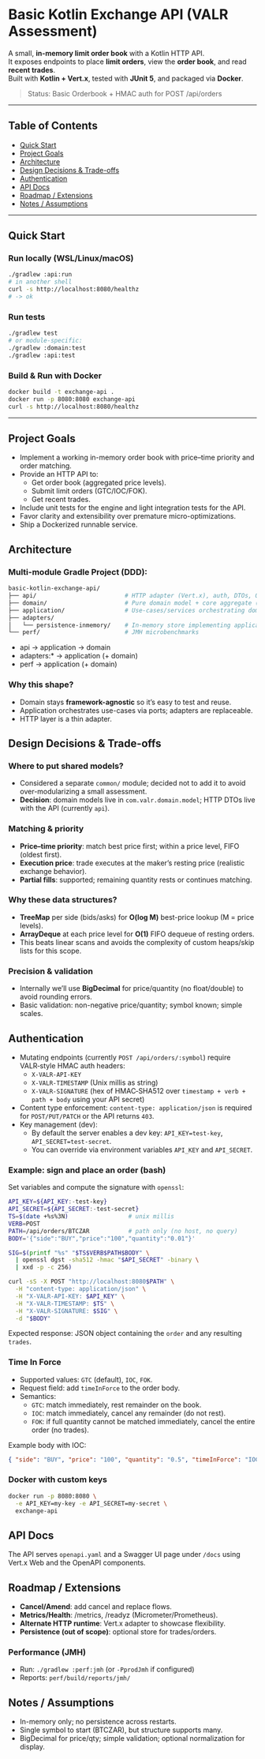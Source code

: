 # Basic Kotlin Exchange API (VALR Assessment)

A small, **in-memory limit order book** with a Kotlin HTTP API.  
It exposes endpoints to place **limit orders**, view the **order book**, and read **recent trades**.  
Built with **Kotlin + Vert.x**, tested with **JUnit 5**, and packaged via **Docker**.

> Status: Basic Orderbook + HMAC auth for POST /api/orders

---

## Table of Contents
- [Quick Start](#quick-start)
- [Project Goals](#project-goals)
- [Architecture](#architecture)
- [Design Decisions & Trade-offs](#design-decisions--trade-offs)
- [Authentication](#authentication)
- [API Docs](#api-docs)
- [Roadmap / Extensions](#roadmap--extensions)
- [Notes / Assumptions](#notes--assumptions)

---

## Quick Start

### Run locally (WSL/Linux/macOS)
```bash
./gradlew :api:run
# in another shell
curl -s http://localhost:8080/healthz
# -> ok
```

### Run tests
```bash
./gradlew test
# or module-specific:
./gradlew :domain:test
./gradlew :api:test
```

### Build & Run with Docker
```bash
docker build -t exchange-api .
docker run -p 8080:8080 exchange-api
curl -s http://localhost:8080/healthz
```

---

## Project Goals

- Implement a working in-memory order book with price–time priority and order matching.
- Provide an HTTP API to:
    - Get order book (aggregated price levels).
    - Submit limit orders (GTC/IOC/FOK).
    - Get recent trades.
- Include unit tests for the engine and light integration tests for the API.
- Favor clarity and extensibility over premature micro-optimizations.
- Ship a Dockerized runnable service.

## Architecture

### Multi-module Gradle Project (DDD):
```bash
basic-kotlin-exchange-api/
├── api/                         # HTTP adapter (Vert.x), auth, DTOs, OpenAPI
├── domain/                      # Pure domain model + core aggregate (OrderBook)
├── application/                 # Use-cases/services orchestrating domain
├── adapters/
│   └── persistence-inmemory/    # In-memory store implementing application ports
└── perf/                        # JMH microbenchmarks
```

- api -> application -> domain
- adapters:* -> application (+ domain)
- perf -> application (+ domain)

### Why this shape?

- Domain stays **framework-agnostic** so it’s easy to test and reuse.
- Application orchestrates use-cases via ports; adapters are replaceable.
- HTTP layer is a thin adapter.

## Design Decisions & Trade-offs

### Where to put shared models?
- Considered a separate `common/` module; decided not to add it to avoid over-modularizing a small assessment.
- **Decision**: domain models live in `com.valr.domain.model`; HTTP DTOs live with the API (currently `api`).

### Matching & priority
- **Price–time priority**: match best price first; within a price level, FIFO (oldest first).
- **Execution price**: trade executes at the maker’s resting price (realistic exchange behavior).
- **Partial fills**: supported; remaining quantity rests or continues matching.

### Why these data structures?
- **TreeMap** per side (bids/asks) for **O(log M)** best-price lookup (M = price levels).
- **ArrayDeque** at each price level for **O(1)** FIFO dequeue of resting orders.
- This beats linear scans and avoids the complexity of custom heaps/skip lists for this scope.

### Precision & validation
- Internally we’ll use **BigDecimal** for price/quantity (no float/double) to avoid rounding errors.
- Basic validation: non-negative price/quantity; symbol known; simple scales.

## Authentication

- Mutating endpoints (currently `POST /api/orders/:symbol`) require VALR‑style HMAC auth headers:
  - `X-VALR-API-KEY`
  - `X-VALR-TIMESTAMP` (Unix millis as string)
  - `X-VALR-SIGNATURE` (hex of HMAC‑SHA512 over `timestamp + verb + path + body` using your API secret)
- Content type enforcement: `content-type: application/json` is required for `POST/PUT/PATCH` or the API returns `403`.
- Key management (dev):
  - By default the server enables a dev key: `API_KEY=test-key`, `API_SECRET=test-secret`.
  - You can override via environment variables `API_KEY` and `API_SECRET`.

### Example: sign and place an order (bash)

Set variables and compute the signature with `openssl`:

```bash
API_KEY=${API_KEY:-test-key}
API_SECRET=${API_SECRET:-test-secret}
TS=$(date +%s%3N)                 # unix millis
VERB=POST
PATH=/api/orders/BTCZAR           # path only (no host, no query)
BODY='{"side":"BUY","price":"100","quantity":"0.01"}'

SIG=$(printf "%s" "$TS$VERB$PATH$BODY" \
  | openssl dgst -sha512 -hmac "$API_SECRET" -binary \
  | xxd -p -c 256)

curl -sS -X POST "http://localhost:8080$PATH" \
  -H "content-type: application/json" \
  -H "X-VALR-API-KEY: $API_KEY" \
  -H "X-VALR-TIMESTAMP: $TS" \
  -H "X-VALR-SIGNATURE: $SIG" \
  -d "$BODY"
```

Expected response: JSON object containing the `order` and any resulting `trades`.

### Time In Force

- Supported values: `GTC` (default), `IOC`, `FOK`.
- Request field: add `timeInForce` to the order body.
- Semantics:
  - `GTC`: match immediately, rest remainder on the book.
  - `IOC`: match immediately, cancel any remainder (do not rest).
  - `FOK`: if full quantity cannot be matched immediately, cancel the entire order (no trades).

Example body with IOC:

```json
{ "side": "BUY", "price": "100", "quantity": "0.5", "timeInForce": "IOC" }
```

### Docker with custom keys

```bash
docker run -p 8080:8080 \
  -e API_KEY=my-key -e API_SECRET=my-secret \
  exchange-api
```

## API Docs

The API serves `openapi.yaml` and a Swagger UI page under `/docs` using Vert.x Web and the OpenAPI components.

## Roadmap / Extensions

- **Cancel/Amend**: add cancel and replace flows.
- **Metrics/Health**: /metrics, /readyz (Micrometer/Prometheus).
- **Alternate HTTP runtime**: Vert.x adapter to showcase flexibility.
- **Persistence (out of scope)**: optional store for trades/orders.

### Performance (JMH)

- Run: `./gradlew :perf:jmh` (or `-PprodJmh` if configured)
- Reports: `perf/build/reports/jmh/`

## Notes / Assumptions
- In-memory only; no persistence across restarts.
- Single symbol to start (BTCZAR), but structure supports many.
- BigDecimal for price/qty; simple validation; optional normalization for display.
